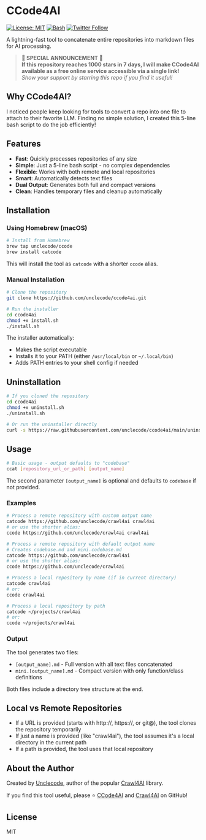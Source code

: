 # CCode4AI

[![License: MIT](https://img.shields.io/badge/License-MIT-yellow.svg)](https://opensource.org/licenses/MIT)
[![Bash](https://img.shields.io/badge/Shell-Bash-blue.svg)](https://www.gnu.org/software/bash/)
[![Twitter Follow](https://img.shields.io/twitter/follow/unclecode?style=social)](https://twitter.com/unclecode)

A lightning-fast tool to concatenate entire repositories into markdown files for AI processing.

> **🌟 SPECIAL ANNOUNCEMENT 🌟**  
> **If this repository reaches 1000 stars in 7 days, I will make CCode4AI available as a free online service accessible via a single link!**  
> *Show your support by starring this repo if you find it useful!*

## Why CCode4AI?

I noticed people keep looking for tools to convert a repo into one file to attach to their favorite LLM. Finding no simple solution, I created this 5-line bash script to do the job efficiently!

## Features

- **Fast**: Quickly processes repositories of any size
- **Simple**: Just a 5-line bash script - no complex dependencies
- **Flexible**: Works with both remote and local repositories
- **Smart**: Automatically detects text files
- **Dual Output**: Generates both full and compact versions
- **Clean**: Handles temporary files and cleanup automatically

## Installation

### Using Homebrew (macOS)

```bash
# Install from Homebrew
brew tap unclecode/ccode
brew install catcode
```

This will install the tool as `catcode` with a shorter `ccode` alias.

### Manual Installation

```bash
# Clone the repository
git clone https://github.com/unclecode/ccode4ai.git

# Run the installer
cd ccode4ai
chmod +x install.sh
./install.sh
```

The installer automatically:
- Makes the script executable
- Installs it to your PATH (either `/usr/local/bin` or `~/.local/bin`)
- Adds PATH entries to your shell config if needed

## Uninstallation

```bash
# If you cloned the repository
cd ccode4ai
chmod +x uninstall.sh
./uninstall.sh

# Or run the uninstaller directly
curl -s https://raw.githubusercontent.com/unclecode/ccode4ai/main/uninstall.sh | bash
```

## Usage

```bash
# Basic usage - output defaults to "codebase"
ccat [repository_url_or_path] [output_name]
```

The second parameter `[output_name]` is optional and defaults to `codebase` if not provided.

### Examples

```bash
# Process a remote repository with custom output name
catcode https://github.com/unclecode/crawl4ai crawl4ai
# or use the shorter alias:
ccode https://github.com/unclecode/crawl4ai crawl4ai

# Process a remote repository with default output name
# Creates codebase.md and mini.codebase.md
catcode https://github.com/unclecode/crawl4ai
# or use the shorter alias:
ccode https://github.com/unclecode/crawl4ai

# Process a local repository by name (if in current directory)
catcode crawl4ai
# or:
ccode crawl4ai

# Process a local repository by path
catcode ~/projects/crawl4ai
# or:
ccode ~/projects/crawl4ai
```

### Output

The tool generates two files:
- `[output_name].md` - Full version with all text files concatenated
- `mini.[output_name].md` - Compact version with only function/class definitions

Both files include a directory tree structure at the end.

## Local vs Remote Repositories

- If a URL is provided (starts with http://, https://, or git@), the tool clones the repository temporarily
- If just a name is provided (like "crawl4ai"), the tool assumes it's a local directory in the current path
- If a path is provided, the tool uses that local repository

## About the Author

Created by [Unclecode](https://github.com/unclecode), author of the popular [Crawl4AI](https://github.com/unclecode/crawl4ai) library.

If you find this tool useful, please ⭐ [CCode4AI](https://github.com/unclecode/ccode4ai) and [Crawl4AI](https://github.com/unclecode/crawl4ai) on GitHub!

## License

MIT